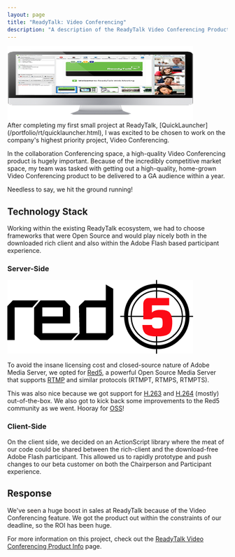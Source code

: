 ```yaml
---
layout: page
title: "ReadyTalk: Video Conferencing"
description: "A description of the ReadyTalk Video Conferencing Product"
---
```


<div class="center">
	<img src="/assets/images/pages/portfolio/rt/VCiMacComp.png" height="169" width="425" alt="ReadyTalk Video Conferencing on an iMac" />
</div>
After completing my first small project at ReadyTalk, [QuickLauncher](/portfolio/rt/quicklauncher.html), I was excited to be chosen to work on the company's highest priority project, Video Conferencing.

In the collaboration Conferencing space, a high-quality Video Conferencing product is hugely important. Because of the incredibly competitive market space, my team was tasked with getting out a high-quality, home-grown Video Conferencing product to be delivered to a GA audience within a year.

Needless to say, we hit the ground running!

## Technology Stack
Working within the existing ReadyTalk ecosystem, we had to choose frameworks that were Open Source and would play nicely both in the downloaded rich client and also within the Adobe Flash based participant experience.

### Server-Side
<div class="center">
	<img src="/assets/images/pages/portfolio/rt/Red5.png" height="169" width="425" alt="Red5 logo"/>
</div>

To avoid the insane licensing cost and closed-source nature of Adobe Media Server, we opted for [Red5](http://www.red5.org/), a powerful Open Source Media Server that supports [RTMP](http://en.wikipedia.org/wiki/Real_Time_Messaging_Protocol) and similar protocols (RTMPT, RTMPS, RTMPTS).

This was also nice because we got support for [H.263](http://en.wikipedia.org/wiki/H.263) and [H.264](http://en.wikipedia.org/wiki/H.263) (mostly) out-of-the-box. We also got to kick back some improvements to the Red5 community as we went. Hooray for [OSS](http://en.wikipedia.org/wiki/Open-source_software)!

### Client-Side
On the client side, we decided on an ActionScript library where the meat of our code could be shared between the rich-client and the download-free Adobe Flash participant. This allowed us to rapidly prototype and push changes to our beta customer on both the Chairperson and Participant experience.

## Response
We've seen a huge boost in sales at ReadyTalk because of the Video Conferencing feature. We got the product out within the constraints of our deadline, so the ROI has been huge.

For more information on this project, check out the [ReadyTalk Video Conferencing Product Info](http://www.readytalk.com/products-services/video) page.
